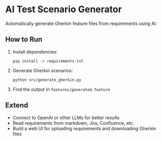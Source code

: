 # AI Test Scenario Generator

Automatically generate Gherkin feature files from requirements using AI.

## How to Run

1. Install dependencies:
   ```
   pip install -r requirements.txt
   ```
2. Generate Gherkin scenarios:
   ```
   python src/generate_gherkin.py
   ```
3. Find the output in `features/generated.feature`

## Extend
- Connect to OpenAI or other LLMs for better results
- Read requirements from markdown, Jira, Confluence, etc.
- Build a web UI for uploading requirements and downloading Gherkin files
